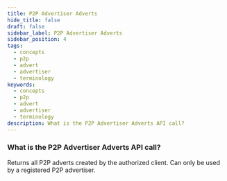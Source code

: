 ```yaml
---
title: P2P Advertiser Adverts
hide_title: false
draft: false
sidebar_label: P2P Advertiser Adverts
sidebar_position: 4
tags:
  - concepts
  - p2p
  - advert
  - advertiser
  - terminology
keywords:
  - concepts
  - p2p
  - advert
  - advertiser
  - terminology
description: What is the P2P Advertiser Adverts API call?
---
```


### What is the P2P Advertiser Adverts API call?

Returns all P2P adverts created by the authorized client. Can only be used by a registered P2P advertiser.
